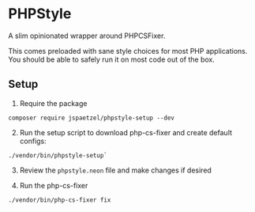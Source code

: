# PHPStyle

A slim opinionated wrapper around PHPCSFixer.

This comes preloaded with sane style choices for most PHP applications. You should be able to safely run it on most code out of the box.

## Setup
1. Require the package
```neon
composer require jspaetzel/phpstyle-setup --dev
```

2. Run the setup script to download php-cs-fixer and create default configs: 

```
./vendor/bin/phpstyle-setup`
```

3. Review the `phpstyle.neon` file and make changes if desired

4. Run the php-cs-fixer
```bash
./vendor/bin/php-cs-fixer fix
```
